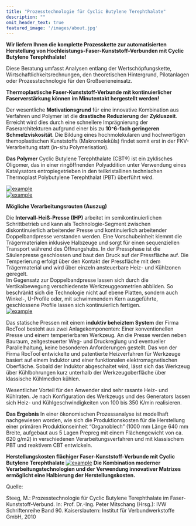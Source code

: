```yaml
---
title: "Prozesstechnologie für Cyclic Butylene Terephthalate"
description: ""
omit_header_text: true
featured_image: '/images/about.jpg'
---
```


**Wir liefern Ihnen die komplette Prozesskette zur automatisierten Herstellung von Hochleistungs-Faser-Kunststoff-Verbunden mit Cyclic Butylene Terephthalate!**

Diese Beratung umfasst Analysen entlang der Wertschöpfungskette, Wirtschaftlichkeitsrechnungen, den theoretischen Hintergrund, Pilotanlagen oder Prozesstechnologie für den Großserieneinsatz.

**Thermoplastische Faser-Kunststoff-Verbunde mit kontinuierlicher Faserverstärkung können im Minutentakt hergestellt werden!**

Der wesentliche **Motivationsgrund** für eine innovative Kombination aus Verfahren und Polymer ist die **drastische Reduzierung** der **Zykluszeit**. Erreicht wird dies durch eine schnellere Imprägnierung der Faserarchitekturen aufgrund einer bis zu **10^6-fach geringeren Schmelzviskosität**. Die Bildung eines hochmolekularen und hochwertigen themoplastischen Kunststoffs (Makromoleküls) findet somit erst in der FKV-Verarbeitung statt (in-situ Polymerisation).

**Das Polymer** 
Cyclic Butylene Terephthalate (CBT®) ist ein zyklisches Oligomer, das in einer ringöffnenden Polyaddition unter Verwendung eines Katalysators entropiegetrieben in den teilkristallinen technischen Thermoplast Polybutylene Terephthalat (PBT) überführt wird.  

[![example](/images/produkteundleistung/prozess.png)](/images/produkteundleistung/prozess.png)  
[![example](/images/produkteundleistung/prozess2.jpg)](/images/produkteundleistung/prozess2.png)  

**Mögliche Verarbeitungsrouten (Auszug)**

Die **Intervall-Heiß-Presse (IHP)** arbeitet im semikontinuierlichen Schrittbetrieb und kann als Technologie-Segment zwischen diskontinuierlich arbeitender Presse und kontinuierlich arbeitender Doppelbandpresse verstanden werden. Eine Vorschubeinheit klemmt die Trägermaterialen inklusive Halbzeuge und sorgt für einen sequenziellen Transport während des Öffnungshubs. In der Pressphase ist die Säulenpresse geschlossen und baut den Druck auf der Pressfläche auf. Die Temperierung erfolgt über den Kontakt der Pressfläche mit dem Trägermaterial und wird über einzeln ansteuerbare Heiz- und Kühlzonen geregelt.  
Im Gegensatz zur Doppelbandpresse lassen sich durch die Vertikalbewegung verschiedenste Werkzeuggeometrien abbilden. So beschränkt sich die Technologie nicht auf ebene Platten, sondern auch Winkel-, U-Profile oder, mit schwimmendem Kern ausgeführte, geschlossene Profile lassen sich kontinuierlich fertigen.  
[![example](/images/produkteundleistung/prozess3.jpg)](/images/produkteundleistung/prozess3.png)

Das statische Pressen mit einem **induktiv beheiztem System** der Firma RocTool besteht aus zwei Anlagekomponenten: Einer konventionellen Presse und einem temperierbaren Werkzeug. An die Presse werden neben Bauraum, zeitgesteuerter Weg- und Druckreglung und eventueller Parallelhaltung, keine besonderen Anforderungen gestellt. Das von der Firma RocTool entwickelte und patentierte Heizverfahren für Werkzeuge basiert auf einem Induktor und einer funktionalen elektromagnetischen Oberfläche. Sobald der Induktor abgeschaltet wird, lässt sich das Werkzeug über Kühlbohrungen kurz unterhalb der Werkzeugoberfläche über klassische Kühlmedien kühlen.  

Wesentlicher Vorteil für den Anwender sind sehr rasante Heiz- und Kühlraten. Je nach Konfiguration des Werkzeugs und des Generators lassen sich Heiz- und Kühlgeschwindigkeiten von 100 bis 350 K/min realisieren.

**Das Ergebnis** 
In einer ökonomischen Prozessanalyse ist modellhaft nachgewiesen worden, wie sich die Produktionskosten für die Herstellung einer primären Produktionseinheit “Organoblech” (1000 mm Länge 640 mm Breite, aufgebaut aus 5 Lagen Prepreg mit einem Flächengewicht von ca. 620 g/m2) in verschiedenen Verarbeitungsverfahren und mit klassischem PBT und reaktivem CBT entwickeln.  

**Herstellungskosten flächiger Faser-Kunststoff-Verbunde mit Cyclic Butylene Terephthalate**
[![example](/images/produkteundleistung/prozess4.jpg)](/images/produkteundleistung/prozess4.png)
**Die Kombination moderner Verarbeitungstechnologien und der Verwendung innovativer Matrizes ermöglicht eine Halbierung der Herstellungskosten.**

Quelle:  

Steeg, M.: Prozesstechnologie für Cyclic Butylene Terephthalate im Faser-Kunststoff-Verbund. In: Prof. Dr.-Ing. Peter Mitschang (Hrsg.): IVW Schriftenreihe Band 90. Kaiserslautern: Institut für Verbundwerkstoffe GmbH, 2010


